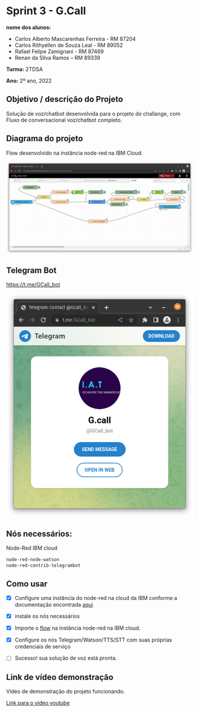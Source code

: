 # Sprint 3 - G.Call

**nome dos alunos:** 
* Carlos Alberto Mascarenhas Ferreira - RM 87204 
* Carlos Rithyellen de Souza Leal - RM 89052
* Rafael Felipe Zamignani - RM 87469
* Renan da Silva Ramos – RM 89339

**Turma:** 2TDSA

**Ano:** 2º ano, 2022

## Objetivo / descrição do Projeto

Solução de voz/chatbot desenvolvida para o projeto do challange, com Fluxo de conversacional voz/chatbot completo.

## Diagrama do projeto

Flow desenvolvido na instância node-red na IBM Cloud. 

<img src="./imagens/diagrama.png">

## Telegram Bot

https://t.me/GCall_bot

<img src="./imagens/telegram.png">

## Nós necessários:

Node-Red IBM cloud

    node-red-node-watson
    node-red-contrib-telegrambot

## Como usar

- [x] Configure uma instância do node-red na cloud da IBM conforme a documentação encontrada [aqui](https://nodered.org/docs/getting-started/ibmcloud)
- [x] instale os nós necessários
- [x] Importe o [flow](node-red/flows_ibm) na instância node-red na IBM cloud.
- [x] Configure os nós Telegram/Watson/TTS/STT com suas próprias credenciais de serviço
- [ ] Sucesso! sua solução de voz está pronta.


## Link de vídeo demonstração

Vídeo de demonstração do projeto funcionando.

[Link para o video youtube](https://youtu.be/aXTZ9qU_QUs)

